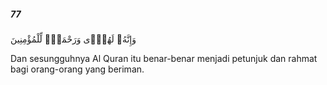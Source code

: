 ##### 77

<span class="ayah">وَإِنَّهُۥ لَهُدًۭى وَرَحْمَةٌۭ لِّلْمُؤْمِنِينَ</span>

<span class="ayah_translation">Dan sesungguhnya Al Quran itu benar-benar menjadi petunjuk dan rahmat bagi orang-orang yang beriman.</span>
